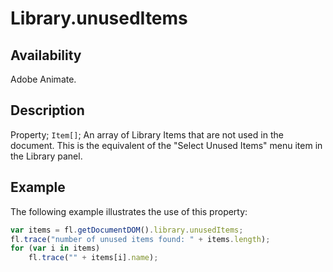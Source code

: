 # Library.unusedItems

## Availability

Adobe Animate.

## Description

Property; `Item[]`; An array of Library Items that are not used in the document. This is the equivalent of the "Select Unused Items" menu item in the Library panel.

## Example

The following example illustrates the use of this property:

```javascript
var items = fl.getDocumentDOM().library.unusedItems;
fl.trace("number of unused items found: " + items.length);
for (var i in items)
    fl.trace("" + items[i].name);
```
